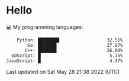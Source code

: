 # Hello

💻 My programming languages:

```
    Python: ████████                  32.51%
        Go: ███████                   27.97%
       C++: ███████                   26.08%
  GDScript: █                          5.15%
JavaScript: █                          4.37%
```

Last updated on Sat May 28 21:38 2022 (UTC)

